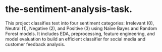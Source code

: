 # the-sentiment-analysis-task.
This project classifies text into four sentiment categories: Irrelevant (0), Neutral (1), Negative (2), and Positive (3) using Naïve Bayes and Random Forest models. It includes EDA, preprocessing, feature engineering, and model evaluation to build an efficient classifier for social media and customer feedback analysis.
